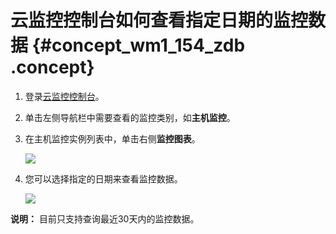 # 云监控控制台如何查看指定日期的监控数据 {#concept_wm1_154_zdb .concept}

1.  登录[云监控控制台](https://cms-intl.console.aliyun.com)。
2.  单击左侧导航栏中需要查看的监控类别，如**主机监控**。
3.  在主机监控实例列表中，单击右侧**监控图表**。

    ![](http://static-aliyun-doc.oss-cn-hangzhou.aliyuncs.com/assets/img/6293/154863915213992_zh-CN.png)

4.  您可以选择指定的日期来查看监控数据。

    ![](http://static-aliyun-doc.oss-cn-hangzhou.aliyuncs.com/assets/img/6293/154863915213995_zh-CN.png)


**说明：** 目前只支持查询最近30天内的监控数据。

